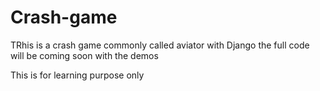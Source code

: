# Crash-game
TRhis is a crash game commonly called aviator with Django
the full code will be coming soon with the demos

This is for learning purpose only
